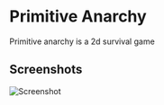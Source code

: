 # Primitive Anarchy
Primitive anarchy is a 2d survival game

## Screenshots
![Screenshot](https://github.com/WattleFoxxo/primitive_anarchy/raw/main/Screenshot%202023-02-26%20142053.png)
